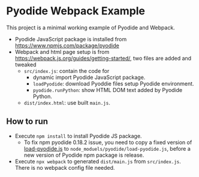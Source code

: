 # Pyodide Webpack Example

This project is a minimal working example of Pyodide and Webpack. 
- Pyodide JavaScript package is installed from https://www.npmjs.com/package/pyodide
- Webpack and html page setup is from https://webpack.js.org/guides/getting-started/, two files are added and tweaked   
    - `src/index.js`: contain the code for
        - dynamic import Pyodide JavaScript package.
        - `loadPyodide`: download Pyoddie files setup Pyodide environment.
        - `pyodide.runPython`: show HTML DOM text added by Pyodide Python.
    - `dist/index.html`: use built `main.js`.

## How to run 

- Execute `npm install` to install Pyodide JS package. 
    - To fix npm pyodide 0.18.2 issue, you need to copy a fixed version of [load-pyodide.js](https://github.com/grimmer0125/pyodide/blob/fix_webpack_compatibility_issue/src/js/load-pyodide.js) to `node_moduels/pyodide/load-pyodide.js`, before a new version of Pyodide npm package is release.
- Execute `npx webpack` to generated `dist/main.js` from `src/index.js`. There is no webpack config file needed. 

